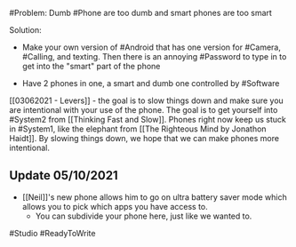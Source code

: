 #Problem: Dumb #Phone are too dumb and smart phones are too smart

Solution: 

- Make your own version of #Android that has one version for #Camera, #Calling, and texting. Then there is an annoying #Password to type in to get into the "smart" part of the phone

- Have 2 phones in one, a smart and dumb one controlled by #Software 

[[03062021 - Levers]] - the goal is to slow things down and make sure you are intentional with your use of the phone. The goal is to get yourself into #System2 from [[Thinking Fast and Slow]]. Phones right now keep us stuck in #System1, like the elephant from [[The Righteous Mind by Jonathon Haidt]]. By slowing things down, we hope that we can make phones more intentional. 

## Update 05/10/2021
- [[Neil]]'s new phone allows him to go on ultra battery saver mode which allows you to pick which apps you have access to. 
	- You can subdivide your phone here, just like we wanted to. 

#Studio #ReadyToWrite 